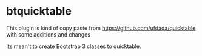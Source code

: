 # btquicktable

This plugin is kind of copy paste from https://github.com/ufdada/quicktable with some additions and changes

Its mean't to create Bootstrap 3 classes to quicktable.
